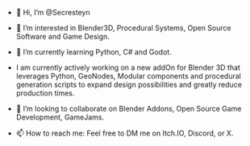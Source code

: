 - 👋 Hi, I’m @Secresteyn

- 👀 I’m interested in Blender3D, Procedural Systems, Open Source Software and Game Design.
- 🌱 I’m currently learning Python, C# and Godot.

- I am currently actively working on a new addOn for Blender 3D that leverages Python, GeoNodes, Modular components and procedural generation scripts to expand design possibilities and greatly reduce production times.

- 💞️ I’m looking to collaborate on Blender Addons, Open Source Game Development, GameJams.
- 📫 How to reach me:  Feel free to DM me on Itch.IO, Discord, or X.

<!---
Secresteyn/Secresteyn is a ✨ special ✨ repository because its `README.md` (this file) appears on your GitHub profile.
You can click the Preview link to take a look at your changes.
--->
